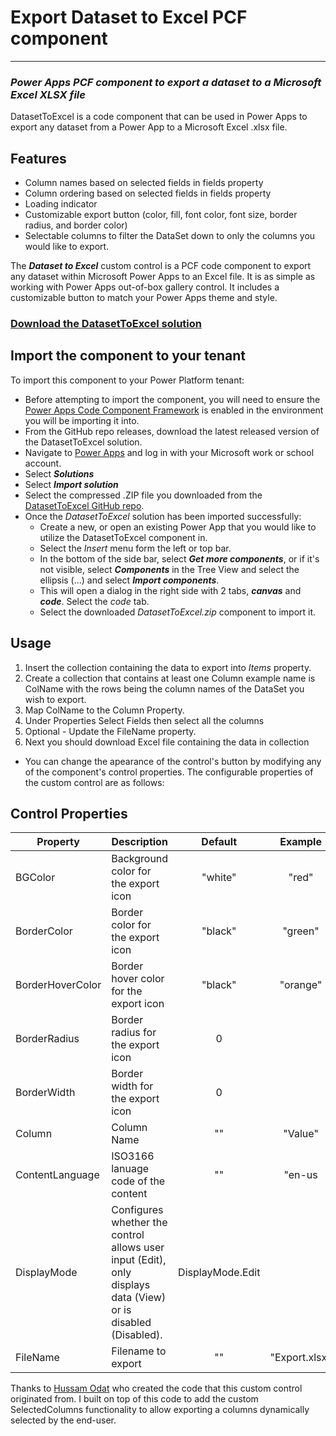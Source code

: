 # Export Dataset to Excel PCF component

---

### _Power Apps PCF component to export a dataset to a Microsoft Excel XLSX file_

DatasetToExcel is a code component that can be used in Power Apps to export any dataset from a Power App to a Microsoft Excel .xlsx file.

## Features

- Column names based on selected fields in fields property
- Column ordering based on selected fields in fields property
- Loading indicator
- Customizable export button (color, fill, font color, font size, border radius, and border color)
- Selectable columns to filter the DataSet down to only the columns you would like to export.

The **_Dataset to Excel_** custom control is a PCF code component to export any dataset within Microsoft Power Apps to an Excel file. It is as simple as working with Power Apps out-of-box gallery control.
It includes a customizable button to match your Power Apps theme and style.

### [Download the DatasetToExcel solution](https://github.com/ChrisMcKee1/power-platform-pcf/raw/main/PCF/DatasetToExcel/ExcelExporter.zip)

## Import the component to your tenant

To import this component to your Power Platform tenant:

- Before attempting to import the component, you will need to ensure the [Power Apps Code Component Framework](https://learn.microsoft.com/en-us/power-apps/developer/component-framework/component-framework-for-canvas-apps) is enabled in the environment you will be importing it into.
- From the GitHub repo releases, download the latest released version of the DatasetToExcel solution.
- Navigate to [Power Apps](https://make.powerapps.com) and log in with your Microsoft work or school account.
- Select **_Solutions_**
- Select **_Import solution_**
- Select the compressed .ZIP file you downloaded from the [DatasetToExcel GitHub repo](https://github.com/ChrisMcKee1/power-platform-pcf/raw/main/PCF/DatasetToExcel/ExcelExporter.zip).
- Once the _DatasetToExcel_ solution has been imported successfully:
  - Create a new, or open an existing Power App that you would like to utilize the DatasetToExcel component in.
  - Select the _Insert_ menu form the left or top bar.
  - In the bottom of the side bar, select **_Get more components_**, or if it's not visible, select **_Components_** in the Tree View and select the ellipsis (...) and select **_Import components_**.
  - This will open a dialog in the right side with 2 tabs, **_canvas_** and **_code_**. Select the _code_ tab.
  - Select the downloaded _DatasetToExcel.zip_ component to import it.

## Usage

1. Insert the collection containing the data to export into _Items_ property.
2. Create a collection that contains at least one Column example name is ColName with the rows being the column names of the DataSet you wish to export.
3. Map ColName to the Column Property.
4. Under Properties Select Fields then select all the columns
5. Optional - Update the FileName property.
6. Next you should download Excel file containing the data in collection

- You can change the apearance of the control's button by modifying any of the component's control properties. The configurable properties of the custom control are as follows:

## Control Properties

| Property         | Description                                                                                                   |     Default      |    Example    |
| ---------------- | ------------------------------------------------------------------------------------------------------------- | :--------------: | :-----------: |
| BGColor          | Background color for the export icon                                                                          |     "white"      |     "red"     |
| BorderColor      | Border color for the export icon                                                                              |     "black"      |    "green"    |
| BorderHoverColor | Border hover color for the export icon                                                                        |     "black"      |   "orange"    |
| BorderRadius     | Border radius for the export icon                                                                             |        0         |               |
| BorderWidth      | Border width for the export icon                                                                              |        0         |               |
| Column           | Column Name                                                                                                   |        ""        |    "Value"    |
| ContentLanguage  | ISO3166 lanuage code of the content                                                                           |        ""        |    "en-us     |
| DisplayMode      | Configures whether the control allows user input (Edit), only displays data (View) or is disabled (Disabled). | DisplayMode.Edit |
| FileName         | Filename to export                                                                                            |        ""        | "Export.xlsx" |

Thanks to [Hussam Odat](https://www.linkedin.com/in/hussam-odat-5075aa73) who created the code that this custom control originated from. I built on top of this code to add the custom SelectedColumns functionality to allow exporting a columns dynamically selected by the end-user.
